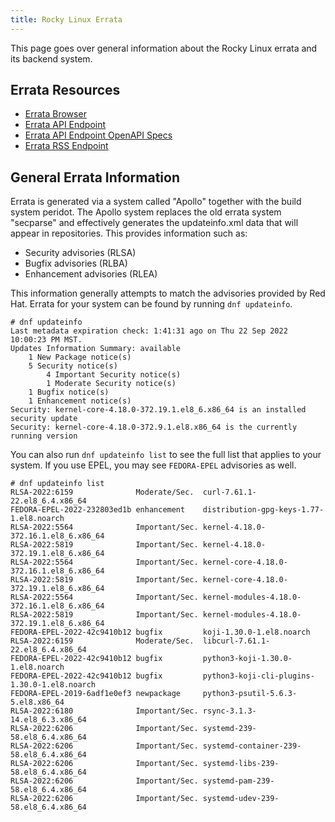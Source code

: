 ```yaml
---
title: Rocky Linux Errata
---
```


This page goes over general information about the Rocky Linux errata and its backend system.

## Errata Resources

* [Errata Browser](https://errata.build.resf.org/)
* [Errata API Endpoint](https://apollo.build.resf.org/)
* [Errata API Endpoint OpenAPI Specs](https://gist.github.com/mstg/16dec9f3f63ce16bce79816575ab9791)
* [Errata RSS Endpoint](https://apollo.build.resf.org/v2/advisories:rss)

## General Errata Information

Errata is generated via a system called "Apollo" together with the build system peridot. The Apollo system replaces the old errata system "secparse" and effectively generates the updateinfo.xml data that will appear in repositories. This provides information such as:

* Security advisories (RLSA)
* Bugfix advisories (RLBA)
* Enhancement advisories (RLEA)

This information generally attempts to match the advisories provided by Red Hat. Errata for your system can be found by running `dnf updateinfo`.

```
# dnf updateinfo
Last metadata expiration check: 1:41:31 ago on Thu 22 Sep 2022 10:00:23 PM MST.
Updates Information Summary: available
    1 New Package notice(s)
    5 Security notice(s)
        4 Important Security notice(s)
        1 Moderate Security notice(s)
    1 Bugfix notice(s)
    1 Enhancement notice(s)
Security: kernel-core-4.18.0-372.19.1.el8_6.x86_64 is an installed security update
Security: kernel-core-4.18.0-372.9.1.el8.x86_64 is the currently running version
```

You can also run `dnf updateinfo list` to see the full list that applies to your system. If you use EPEL, you may see `FEDORA-EPEL` advisories as well.

```
# dnf updateinfo list
RLSA-2022:6159              Moderate/Sec.  curl-7.61.1-22.el8_6.4.x86_64
FEDORA-EPEL-2022-232803ed1b enhancement    distribution-gpg-keys-1.77-1.el8.noarch
RLSA-2022:5564              Important/Sec. kernel-4.18.0-372.16.1.el8_6.x86_64
RLSA-2022:5819              Important/Sec. kernel-4.18.0-372.19.1.el8_6.x86_64
RLSA-2022:5564              Important/Sec. kernel-core-4.18.0-372.16.1.el8_6.x86_64
RLSA-2022:5819              Important/Sec. kernel-core-4.18.0-372.19.1.el8_6.x86_64
RLSA-2022:5564              Important/Sec. kernel-modules-4.18.0-372.16.1.el8_6.x86_64
RLSA-2022:5819              Important/Sec. kernel-modules-4.18.0-372.19.1.el8_6.x86_64
FEDORA-EPEL-2022-42c9410b12 bugfix         koji-1.30.0-1.el8.noarch
RLSA-2022:6159              Moderate/Sec.  libcurl-7.61.1-22.el8_6.4.x86_64
FEDORA-EPEL-2022-42c9410b12 bugfix         python3-koji-1.30.0-1.el8.noarch
FEDORA-EPEL-2022-42c9410b12 bugfix         python3-koji-cli-plugins-1.30.0-1.el8.noarch
FEDORA-EPEL-2019-6adf1e0ef3 newpackage     python3-psutil-5.6.3-5.el8.x86_64
RLSA-2022:6180              Important/Sec. rsync-3.1.3-14.el8_6.3.x86_64
RLSA-2022:6206              Important/Sec. systemd-239-58.el8_6.4.x86_64
RLSA-2022:6206              Important/Sec. systemd-container-239-58.el8_6.4.x86_64
RLSA-2022:6206              Important/Sec. systemd-libs-239-58.el8_6.4.x86_64
RLSA-2022:6206              Important/Sec. systemd-pam-239-58.el8_6.4.x86_64
RLSA-2022:6206              Important/Sec. systemd-udev-239-58.el8_6.4.x86_64
```

